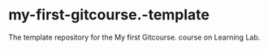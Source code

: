 # my-first-gitcourse.-template
The template repository for the My first Gitcourse. course on Learning Lab.
